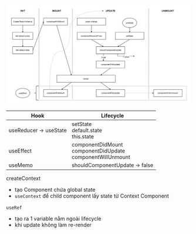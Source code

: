 ![ReactLifecycle](ReactLifecycle.png)

| Hook      | Lifecycle |
| ----------- | ----------- |
| useReducer -> useState | setState <br> default.state <br> this.state |
| useEffect | componentDidMount <br> componentDidUpdate <br> componentWillUnmount |
| useMemo | shouldComponentUpdate -> false |

createContext
- tạo Component chứa global state
- `useContext` để child component lấy state từ Context Component

`useRef`
- tạo ra 1 variable nằm ngoài lifecycle
- khi update không làm re-render

